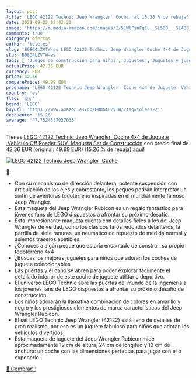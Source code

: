 ```yaml
---
layout: post
title: 'LEGO 42122 Technic Jeep Wrangler  Coche  al 15.26 % de rebaja'
date: 2021-09-22 02:43:22
image: 'https://m.media-amazon.com/images/I/51WlPjnFqCL._SL500_._SL400_.jpg'
comments: true
category: ofertas
author: 'tole.es'
slug: 'B08G4LZVTW-es LEGO 42122 Technic Jeep Wrangler Coche 4x4 de Juguete...'
sku: 'B08G4LZVTW-es'
tags: [ 'Juegos de construcción para niños','Juguetes','Juguetes y juegos','Sets de construcción','lego', ]
actualPrice: 42.36 EUR
currency: EUR
price: 42.36
comparePrice: 49.99 EUR
prodname: 'LEGO 42122 Technic Jeep Wrangler  Coche 4x4 de Juguete  Vehículo Off Roader SUV  Maqueta Set de Construcción'
country: 'es'
flag: '🇪🇸'
brand: 'LEGO'
buyurl: 'https://www.amazon.es/dp/B08G4LZVTW/?tag=tolees-21'
descuento: '15.26'
average: '47.7524537037035'
---
```


Tienes [LEGO 42122 Technic Jeep Wrangler  Coche 4x4 de Juguete  Vehículo Off Roader SUV  Maqueta Set de Construcción](https://www.amazon.es/dp/B08G4LZVTW/?tag=tolees-21) con precio final de  42.36 EUR (original: 49.99 EUR) (15.26 %  de rebaja) aqui!

[![LEGO 42122 Technic Jeep Wrangler  Coche ](https://m.media-amazon.com/images/I/51WlPjnFqCL._SL500_._SL400_.jpg)](https://www.amazon.es/dp/B08G4LZVTW/?tag=tolees-21)

🔎:

- Con su mecanismo de dirección delantera, potente suspensión con articulación de los ejes y cabrestante, los peques podrán interpretar un sinfín de aventuras todoterreno inspiradas en el mundialmente famoso Jeep Wrangler.
- Esta maqueta del Jeep Wrangler Rubicon es un regalo fantástico para jóvenes fans de LEGO dispuestos a afrontar su próximo desafío.
- Esta impresionante maqueta cuenta con detalles fieles a los del Jeep Wrangler de verdad, como los clásicos faros redondos delanteros, la parrilla de siete ranuras, un neumático de repuesto de medida normal y asientos traseros abatibles.
- ¿Conoces a algún peque que estaría encantado de construir su propio todoterreno 4x4
- ¿Buscas los mejores juguetes para niños que adoran los coches de juguete coleccionables
- Las puertas y el capó se abren para poder explorar fácilmente el detallado interior de este coche de juguete utilitario deportivo.
- El universo LEGO Technic abre las puertas del mundo de la ingeniería a los jóvenes fans de LEGO dispuestos a afrontar su próximo desafío de construcción.
- Los niños adorarán la llamativa combinación de colores en amarillo y negro y los prestigiosos elementos de marca característicos del Jeep Wrangler Rubicon.
- El set LEGO Technic Jeep Wrangler (42122) está lleno de detalles de gran realismo, por eso es un juguete fabuloso para niños que adoran los vehículos divertidos.
- Esta maqueta de juguete del Jeep Wrangler Rubicon mide aproximadamente 12 cm de altura, 24 cm de longitud y 13 cm de anchura: un coche con las dimensiones perfectas para jugar con él o exponerlo.

[🛒 Comprar!!!](https://www.amazon.es/dp/B08G4LZVTW/?tag=tolees-21)
